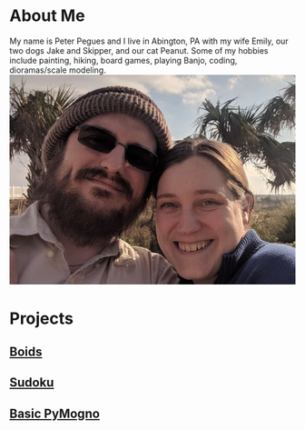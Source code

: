 # About Me
My name is Peter Pegues and I live in Abington, PA with my wife Emily, our two dogs Jake and Skipper, and our cat Peanut. 
Some of my hobbies include painting, hiking, board games, playing Banjo, coding, dioramas/scale modeling.
![picture of me](./profilePicture.png)

# Projects

## [Boids](https://github.com/petepeg/PyGame-Boids)

## [Sudoku](https://github.com/petepeg/PySudoku)

## [Basic PyMogno](https://github.com/petepeg/basicPyMongo)
